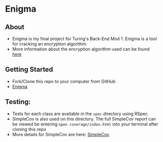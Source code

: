# Enigma

## About
- Enigma is my final project for Turing's Back-End Mod 1. Enigma is a tool for cracking an encryption algorithm.
- More information about the encryption algorithm used can be found [here](https://backend.turing.edu/module1/projects/enigma/encryption)

## Getting Started
  - Fork/Clone this repo to your computer from GitHub
  - [Enigma](https://github.com/stevenjames-turing/enigma)

  ## Testing:
  - Tests for each class are available in the `spec` directory using RSpec.
  - SimpleCov is also used on this directory. The full SimpleCov report can be viewed be entering `open coverage/index.html` into your terminal after cloning this repo
  - More details for SimpleCov are here: [SimpleCov](https://github.com/simplecov-ruby/simplecov)

